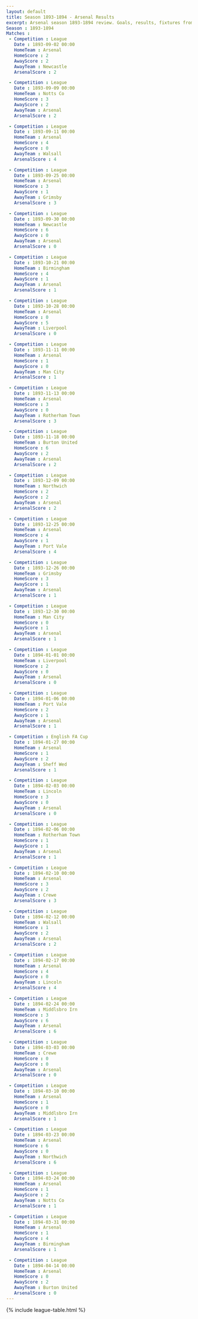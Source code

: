 ```yaml
---
layout: default
title: Season 1893-1894 - Arsenal Results 
excerpt: Arsenal season 1893-1894 review. Goals, results, fixtures from the 1893-1894 season on History of Arsenal Football Club
Season : 1893-1894
Matches :
 - Competition : League
   Date : 1893-09-02 00:00
   HomeTeam : Arsenal
   HomeScore : 2
   AwayScore : 2
   AwayTeam : Newcastle
   ArsenalScore : 2

 - Competition : League
   Date : 1893-09-09 00:00
   HomeTeam : Notts Co
   HomeScore : 3
   AwayScore : 2
   AwayTeam : Arsenal
   ArsenalScore : 2

 - Competition : League
   Date : 1893-09-11 00:00
   HomeTeam : Arsenal
   HomeScore : 4
   AwayScore : 0
   AwayTeam : Walsall
   ArsenalScore : 4

 - Competition : League
   Date : 1893-09-25 00:00
   HomeTeam : Arsenal
   HomeScore : 3
   AwayScore : 1
   AwayTeam : Grimsby
   ArsenalScore : 3

 - Competition : League
   Date : 1893-09-30 00:00
   HomeTeam : Newcastle
   HomeScore : 6
   AwayScore : 0
   AwayTeam : Arsenal
   ArsenalScore : 0

 - Competition : League
   Date : 1893-10-21 00:00
   HomeTeam : Birmingham
   HomeScore : 4
   AwayScore : 1
   AwayTeam : Arsenal
   ArsenalScore : 1

 - Competition : League
   Date : 1893-10-28 00:00
   HomeTeam : Arsenal
   HomeScore : 0
   AwayScore : 5
   AwayTeam : Liverpool
   ArsenalScore : 0

 - Competition : League
   Date : 1893-11-11 00:00
   HomeTeam : Arsenal
   HomeScore : 1
   AwayScore : 0
   AwayTeam : Man City
   ArsenalScore : 1

 - Competition : League
   Date : 1893-11-13 00:00
   HomeTeam : Arsenal
   HomeScore : 3
   AwayScore : 0
   AwayTeam : Rotherham Town
   ArsenalScore : 3

 - Competition : League
   Date : 1893-11-18 00:00
   HomeTeam : Burton United
   HomeScore : 6
   AwayScore : 2
   AwayTeam : Arsenal
   ArsenalScore : 2

 - Competition : League
   Date : 1893-12-09 00:00
   HomeTeam : Northwich
   HomeScore : 2
   AwayScore : 2
   AwayTeam : Arsenal
   ArsenalScore : 2

 - Competition : League
   Date : 1893-12-25 00:00
   HomeTeam : Arsenal
   HomeScore : 4
   AwayScore : 1
   AwayTeam : Port Vale
   ArsenalScore : 4

 - Competition : League
   Date : 1893-12-26 00:00
   HomeTeam : Grimsby
   HomeScore : 3
   AwayScore : 1
   AwayTeam : Arsenal
   ArsenalScore : 1

 - Competition : League
   Date : 1893-12-30 00:00
   HomeTeam : Man City
   HomeScore : 0
   AwayScore : 1
   AwayTeam : Arsenal
   ArsenalScore : 1

 - Competition : League
   Date : 1894-01-01 00:00
   HomeTeam : Liverpool
   HomeScore : 2
   AwayScore : 0
   AwayTeam : Arsenal
   ArsenalScore : 0

 - Competition : League
   Date : 1894-01-06 00:00
   HomeTeam : Port Vale
   HomeScore : 2
   AwayScore : 1
   AwayTeam : Arsenal
   ArsenalScore : 1

 - Competition : English FA Cup
   Date : 1894-01-27 00:00
   HomeTeam : Arsenal
   HomeScore : 1
   AwayScore : 2
   AwayTeam : Sheff Wed
   ArsenalScore : 1

 - Competition : League
   Date : 1894-02-03 00:00
   HomeTeam : Lincoln
   HomeScore : 3
   AwayScore : 0
   AwayTeam : Arsenal
   ArsenalScore : 0

 - Competition : League
   Date : 1894-02-06 00:00
   HomeTeam : Rotherham Town
   HomeScore : 1
   AwayScore : 1
   AwayTeam : Arsenal
   ArsenalScore : 1

 - Competition : League
   Date : 1894-02-10 00:00
   HomeTeam : Arsenal
   HomeScore : 3
   AwayScore : 2
   AwayTeam : Crewe
   ArsenalScore : 3

 - Competition : League
   Date : 1894-02-12 00:00
   HomeTeam : Walsall
   HomeScore : 1
   AwayScore : 2
   AwayTeam : Arsenal
   ArsenalScore : 2

 - Competition : League
   Date : 1894-02-17 00:00
   HomeTeam : Arsenal
   HomeScore : 4
   AwayScore : 0
   AwayTeam : Lincoln
   ArsenalScore : 4

 - Competition : League
   Date : 1894-02-24 00:00
   HomeTeam : Middlsbro Irn
   HomeScore : 3
   AwayScore : 6
   AwayTeam : Arsenal
   ArsenalScore : 6

 - Competition : League
   Date : 1894-03-03 00:00
   HomeTeam : Crewe
   HomeScore : 0
   AwayScore : 0
   AwayTeam : Arsenal
   ArsenalScore : 0

 - Competition : League
   Date : 1894-03-10 00:00
   HomeTeam : Arsenal
   HomeScore : 1
   AwayScore : 0
   AwayTeam : Middlsbro Irn
   ArsenalScore : 1

 - Competition : League
   Date : 1894-03-23 00:00
   HomeTeam : Arsenal
   HomeScore : 6
   AwayScore : 0
   AwayTeam : Northwich
   ArsenalScore : 6

 - Competition : League
   Date : 1894-03-24 00:00
   HomeTeam : Arsenal
   HomeScore : 1
   AwayScore : 2
   AwayTeam : Notts Co
   ArsenalScore : 1

 - Competition : League
   Date : 1894-03-31 00:00
   HomeTeam : Arsenal
   HomeScore : 1
   AwayScore : 4
   AwayTeam : Birmingham
   ArsenalScore : 1

 - Competition : League
   Date : 1894-04-14 00:00
   HomeTeam : Arsenal
   HomeScore : 0
   AwayScore : 2
   AwayTeam : Burton United
   ArsenalScore : 0
---
```



{% include league-table.html %}